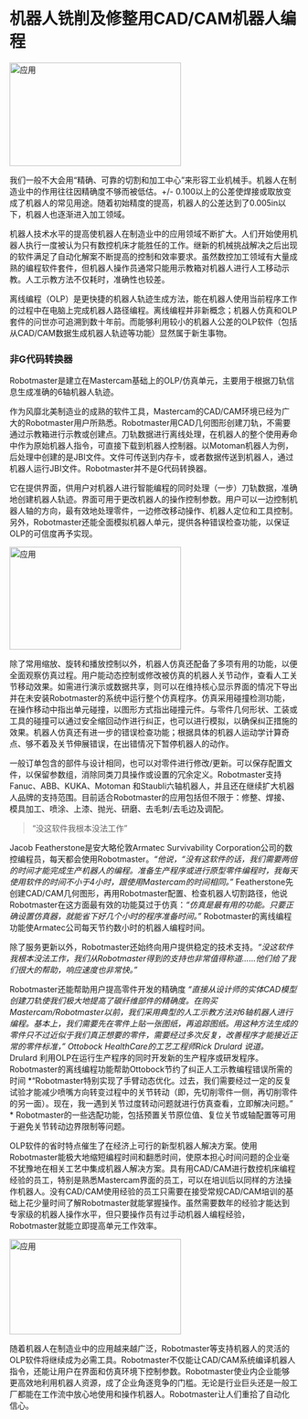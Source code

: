# 机器人铣削及修整用CAD/CAM机器人编程

<img src="/assets/images/success/Cad%20cam%20based%20robot%20programming_files/image001.jpg" class="alignLeft" width=300 height=181 alt="应用" />

我们一般不大会用“精确、可靠的切割和加工中心”来形容工业机械手。机器人在制造业中的作用往往因精确度不够而被低估。+/- 0.100以上的公差使焊接或取放变成了机器人的常见用途。随着初始精度的提高，机器人的公差达到了0.005in以下，机器人也逐渐进入加工领域。

机器人技术水平的提高使机器人在制造业中的应用领域不断扩大。人们开始使用机器人执行一度被认为只有数控机床才能胜任的工作。继新的机械挑战解决之后出现的软件满足了自动化解案不断提高的控制和效率要求。虽然数控加工领域有大量成熟的编程软件套件，但机器人操作员通常只能用示教箱对机器人进行人工移动示教。人工示教方法不仅耗时，准确性也较差。

离线编程（OLP）是更快捷的机器人轨迹生成方法，能在机器人使用当前程序工作的过程中在电脑上完成机器人路径编程。离线编程并非新概念；机器人仿真和OLP套件的问世亦可追溯到数十年前。而能够利用较小的机器人公差的OLP软件（包括从CAD/CAM数据生成机器人轨迹等功能）显然属于新生事物。

### 非G代码转换器

 Robotmaster是建立在Mastercam基础上的OLP/仿真单元，主要用于根据刀轨信息生成准确的6轴机器人轨迹。

作为风靡北美制造业的成熟的软件工具，Mastercam的CAD/CAM环境已经为广大的Robotmaster用户所熟悉。Robotmaster用CAD几何图形创建刀轨，不需要通过示教箱进行示教或创建点。刀轨数据进行离线处理，在机器人的整个使用寿命中作为原始机器人指令，可直接下载到机器人控制器。以Motoman机器人为例，后处理中创建的是JBI文件。文件可传送到内存卡，或者数据传送到机器人，通过机器人运行JBI文件。Robotmaster并不是G代码转换器。

它在提供界面，供用户对机器人进行智能编程的同时处理（一步）刀轨数据，准确地创建机器人轨迹。界面可用于更改机器人的操作控制参数。用户可以一边控制机器人轴的方向，最有效地处理零件，一边修改移动操作、机器人定位和工具控制。另外，Robotmaster还能全面模拟机器人单元，提供各种错误检查功能，以保证OLP的可信度再予实现。

<img src="/assets/images/success/Cad%20cam%20based%20robot%20programming_files/image003.jpg" class="alignLeft" width=300 height=180 alt="应用" />

除了常用缩放、旋转和播放控制以外，机器人仿真还配备了多项有用的功能，以便全面观察仿真过程。用户能动态控制或修改被仿真的机器人关节动作，查看人工关节移动效果。如需进行演示或数据共享，则可以在维持核心显示界面的情况下导出并在未安装Robotmaster的系统中运行整个仿真程序。仿真采用碰撞检测功能，在操作移动中指出单元碰撞，以图形方式指出碰撞元件。与零件几何形状、工装或工具的碰撞可以通过安全缩回动作进行纠正，也可以进行模拟，以确保纠正措施的效果。机器人仿真还有进一步的错误检查功能；根据具体的机器人运动学计算奇点、够不着及关节伸展错误，在出错情况下暂停机器人的动作。

一般订单包含的部件与设计相同，也可以对零件进行修改/更新。可以保存配置文件，以保留参数组，消除同类刀具操作或设置的冗余定义。Robotmaster支持Fanuc、ABB、KUKA、Motoman 和Staubli六轴机器人，并且还在继续扩大机器人品牌的支持范围。目前适合Robotmaster的应用包括但不限于：修整、焊接、模具加工、喷涂、上漆、抛光、研磨、去毛刺/去毛边及调配。

> “没这软件我根本没法工作”

 Jacob Featherstone是安大略伦敦Armatec Survivability Corporation公司的数控编程员，每天都会使用Robotmaster。*“他说，“没有这软件的话，我们需要两倍的时间才能完成生产机器人的编程。准备生产程序或进行原型零件编程时，我每天使用软件的时间不小于4小时，跟使用Mastercam的时间相同。”*  Featherstone先创建CAD/CAM几何图形，再用Robotmaster配置、检查机器人切割路径，他说Robotmaster在这方面最有效的功能莫过于仿真：*“仿真是最有用的功能。只要正确设置仿真器，就能省下好几个小时的程序准备时间。”*  Robotmaster的离线编程功能使Armatec公司每天节约数小时的机器人编程时间。

除了服务更新以外，Robotmaster还始终向用户提供稳定的技术支持。*“没这软件我根本没法工作，我们从Robotmaster得到的支持也非常值得称道……他们给了我们很大的帮助，响应速度也非常快。”*

 Robotmaster还能帮助用户提高零件开发的精确度 *“直接从设计师的实体CAD模型创建刀轨使我们极大地提高了碳纤维部件的精确度。在购买Mastercam/Robotmaster以前，我们采用典型的人工示教方法对6轴机器人进行编程。基本上，我们需要先在零件上贴一张图纸，再追踪图纸。用这种方法生成的零件只不过近似于我们真正想要的零件，需要经过多次反复，改善程序才能接近正常的零件标准，” Ottobock HealthCare的工艺工程师Rick Drulard 说道。*  Drulard 利用OLP在运行生产程序的同时开发新的生产程序或研发程序。Robotmaster的离线编程功能帮助Ottobock节约了纠正人工示教编程错误所需的时间 *“Robotmaster特别实现了手臂动态优化。过去，我们需要经过一定的反复试验才能减少喷嘴方向转变过程中的关节转动（即，先切削零件一侧，再切削零件的另一面）。现在，我一遇到关节过度转动问题就进行仿真查看，立即解决问题。” *  Robotmaster的一些选配功能，包括预置关节原位值、复位关节或轴配置等可用于避免关节转动边界限制等问题。

 OLP软件的省时特点催生了在经济上可行的新型机器人解决方案。使用Robotmaster能极大地缩短编程时间和翻悉时间，使原本担心时间问题的企业毫不犹豫地在相关工艺中集成机器人解决方案。具有用CAD/CAM进行数控机床编程经验的员工，特别是熟悉Mastercam界面的员工，可以在培训后以同样的方法操作机器人。没有CAD/CAM使用经验的员工只需要在接受常规CAD/CAM培训的基础上花少量时间了解Robotmaster就能掌握操作。虽然需要数年的经验才能达到专家级的机器人操作水平，但只要操作员有过手动机器人编程经验，Robotmaster就能立即提高单元工作效率。

<img src="/assets/images/success/Cad%20cam%20based%20robot%20programming_files/image005.jpg" class="alignLeft" width=300 height=167 alt="应用" />

随着机器人在制造业中的应用越来越广泛，Robotmaster等支持机器人的灵活的OLP软件将继续成为必需工具。Robotmaster不仅能让CAD/CAM系统编译机器人指令，还能让用户在界面和仿真环境下控制参数。Robotmaster使业内企业能够更高效地利用机器人资源，成了企业角逐竞争的门槛。无论是行业巨头还是一般工厂都能在工作流中放心地使用和操作机器人。Robotmaster让人们重拾了自动化信心。